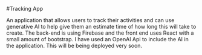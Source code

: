 #Tracking App

An application that allows users to track their activities and can use generative AI to help give them an estimate time of how long this will take to create. The back-end is using Firebase and the front end uses React with a small amount of bootstrap. I have used an OpenAI Api to include the AI in the application. This will be being deployed very soon.
